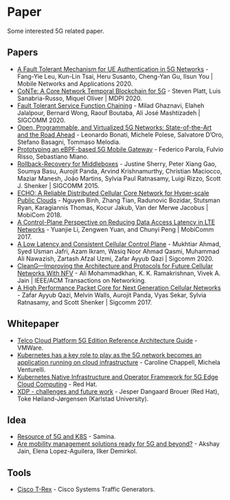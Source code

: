 # Paper

Some interested 5G related paper.

## Papers

- [A Fault Tolerant Mechanism for UE Authentication in 5G Networks](https://link.springer.com/article/10.1007/s11036-019-01502-5) - Fang-Yie Leu, Kun-Lin Tsai, Heru Susanto, Cheng-Yan Gu, Ilsun You | Mobile Networks and Applications 2020.
- [CoNTe: A Core Network Temporal Blockchain for 5G](https://www.mdpi.com/1424-8220/20/18/5281) - Steven Platt, Luis Sanabria-Russo, Miquel Oliver | MDPI 2020.
- [Fault Tolerant Service Function Chaining](https://dl.acm.org/doi/10.1145/3387514.3405863) - Milad Ghaznavi, Elaheh Jalalpour, Bernard Wong, Raouf Boutaba, Ali José Mashtizadeh | SIGCOMM 2020.
- [Open, Programmable, and Virtualized 5G Networks: State-of-the-Art and the Road Ahead](https://arxiv.org/pdf/2005.10027.pdf) - Leonardo Bonati, Michele Polese, Salvatore D’Oro, Stefano Basagni, Tommaso Melodia.
- [Prototyping an eBPF-based 5G Mobile Gateway](https://webthesis.biblio.polito.it/15302/) - Federico Parola, Fulvio Risso, Sebastiano Miano.
- [Rollback-Recovery for Middleboxes](https://dl.acm.org/doi/10.1145/2829988.2787501) - Justine Sherry, Peter Xiang Gao, Soumya  Basu, Aurojit Panda, Arvind  Krishnamurthy, Christian  Maciocco, Maziar  Manesh, João Martins, Sylvia Paul Ratnasamy, Luigi  Rizzo, Scott J. Shenker | SIGCOMM 2015.
- [ECHO: A Reliable Distributed Cellular Core Network for Hyper-scale Public Clouds](https://dl.acm.org/doi/10.1145/3241539.3241564) - Nguyen Binh, Zhang Tian, Radunovic Bozidar, Stutsman Ryan, Karagiannis Thomas, Kocur Jakub, Van der Merwe Jacobus | MobiCom 2018.
- [A Control-Plane Perspective on Reducing Data Access Latency in LTE Networks](https://dl.acm.org/doi/10.1145/3117811.3117838) - Yuanjie Li, Zengwen Yuan, and Chunyi Peng | MobiComm 2017.
- [A Low Latency and Consistent Cellular Control Plane](https://dl.acm.org/doi/10.1145/3387514.3406218) - Mukhtiar Ahmad, Syed Usman Jafri, Azam Ikram, Wasiq Noor Ahmad Qasmi, Muhammad Ali Nawazish, Zartash Afzal Uzmi, Zafar Ayyub Qazi | Sigcomm 2020.
- [CleanG—Improving the Architecture and Protocols for Future Cellular Networks With NFV](https://ieeexplore.ieee.org/document/9180306) - Ali Mohammadkhan, K. K. Ramakrishnan, Vivek A. Jain | IEEE/ACM Transactions on Networking.
- [A High Performance Packet Core for Next Generation Cellular Networks](https://dl.acm.org/doi/10.1145/3098822.3098848) - Zafar Ayyub Qazi, Melvin Walls, Aurojit Panda, Vyas Sekar, Sylvia Ratnasamy, and Scott Shenker | Sigcomm 2017.

## Whitepaper

- [Telco Cloud Platform 5G Edition Reference Architecture Guide](https://docs.vmware.com/en/VMware-Telco-Cloud-Platform-5G-Edition/1.0/telco-cloud-platform-5G-edition-reference-architecture.pdf) - VMWare.
- [Kubernetes has a key role to play as the 5G network becomes an application running on cloud infrastructure](https://www.analysysmason.com/research/content/comments/kubernetes-5G-application-rma16/) - Caroline Chappell, Michela Venturelli.
- [Kubernetes Native Infrastructure and Operator Framework for 5G Edge Cloud Computing](https://events19.linuxfoundation.org/wp-content/uploads/2019/07/OSS2019-HS-k8sNativeInfra-OperatorFor5Gedge.pdf) - Red Hat.
- [XDP - challenges and future work](http://vger.kernel.org/lpc_net2018_talks/presentation-lpc2018-xdp-future.pdf) - Jesper Dangaard Brouer (Red Hat), Toke Høiland-Jørgensen (Karlstad University).

## Idea

- [Resource of 5G and K8S](https://bestsamina.github.io/posts/2019-01-25-til-5g-k8s-info/) - Samina.
- [Are mobility management solutions ready for 5G and beyond?](https://www.sciencedirect.com/science/article/pii/S0140366419316032) - Akshay Jain, Elena Lopez-Aguilera, Ilker Demirkol.

## Tools

- [Cisco T-Rex](https://github.com/cisco-system-traffic-generator) - Cisco Systems Traffic Generators.
